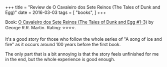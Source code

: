 +++
title = "Review de O Cavaleiro dos Sete Reinos (The Tales of Dunk and Egg)"
date = 2016-03-03
tags = [
    "books",
]
+++

Book: [O Cavaleiro dos Sete Reinos (The Tales of Dunk and Egg #1-3)](https://www.goodreads.com/book/show/19220663) by George R.R. Martin. Rating: ⭐️⭐️⭐️⭐️.

It's a good story for those who follow the whole series of "A song of ice and fire" as it occurs around 100 years before the first book.

The only part that is a bit annoying is that the story feels unfinished for me in the end, but the whole experience is good enough.
